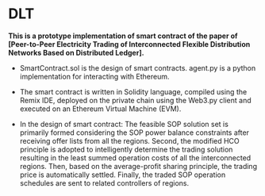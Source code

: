 # DLT
**This is a prototype implementation of smart contract of the paper of** 
**[Peer-to-Peer Electricity Trading of Interconnected Flexible Distribution Networks Based on Distributed Ledger].**

* SmartContract.sol is the design of smart contracts.
  agent.py is a python implementation for interacting with Ethereum.

* The smart contract is written in Solidity language, compiled using the Remix IDE, deployed on the private chain using the Web3.py client and executed on an Ethereum Virtual Machine (EVM).

* In the design of smart contract:
  The feasible SOP solution set is primarily formed considering the SOP power balance constraints after receiving offer lists from all the regions. 
  Second, the modified HCO principle is adopted to intelligently determine the trading solution resulting in the least summed operation costs of all the interconnected regions. 
  Then, based on the average-profit sharing principle, the trading price is automatically settled. 
  Finally, the traded SOP operation schedules are sent to related controllers of regions.
